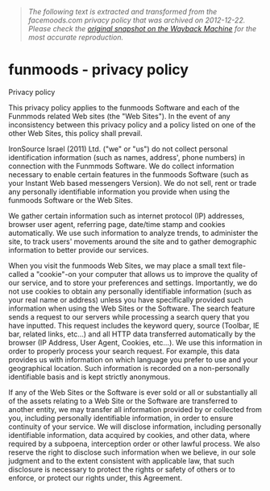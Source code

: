 > *The following text is extracted and transformed from the facemoods.com privacy policy that was archived on 2012-12-22. Please check the [original snapshot on the Wayback Machine](https://web.archive.org/web/20121222230920id_/http%3A//funmoods.com/privacy) for the most accurate reproduction.*

# funmoods - privacy policy

Privacy policy

This privacy policy applies to the funmoods Software and each of the Funmmods related Web sites (the "Web Sites"). In the event of any inconsistency between this privacy policy and a policy listed on one of the other Web Sites, this policy shall prevail. 

IronSource Israel (2011) Ltd. ("we" or "us") do not collect personal identification information (such as names, address', phone numbers) in connection with the Funmmods Software. We do collect information necessary to enable certain features in the funmoods Software (such as your Instant Web based messengers Version). We do not sell, rent or trade any personally identifiable information you provide when using the funmoods Software or the Web Sites.

We gather certain information such as internet protocol (IP) addresses, browser user agent, referring page, date/time stamp and cookies automatically. We use such information to analyze trends, to administer the site, to track users' movements around the site and to gather demographic information to better provide our services.

When you visit the funmoods Web Sites, we may place a small text file-called a "cookie"-on your computer that allows us to improve the quality of our service, and to store your preferences and settings. Importantly, we do not use cookies to obtain any personally identifiable information (such as your real name or address) unless you have specifically provided such information when using the Web Sites or the Software. The search feature sends a request to our servers while processing a search query that you have inputted. This request includes the keyword query, source (Toolbar, IE bar, related links, etc…) and all HTTP data transferred automatically by the browser (IP Address, User Agent, Cookies, etc…). We use this information in order to properly process your search request. For example, this data provides us with information on which language you prefer to use and your geographical location. Such information is recorded on a non-personally identifiable basis and is kept strictly anonymous.

If any of the Web Sites or the Software is ever sold or all or substantially all of the assets relating to a Web Site or the Software are transferred to another entity, we may transfer all information provided by or collected from you, including personally identifiable information, in order to ensure continuity of your service. We will disclose information, including personally identifiable information, data acquired by cookies, and other data, where required by a subpoena, interception order or other lawful process. We also reserve the right to disclose such information when we believe, in our sole judgment and to the extent consistent with applicable law, that such disclosure is necessary to protect the rights or safety of others or to enforce, or protect our rights under, this Agreement.

  

